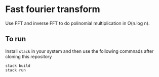 # Fast fourier transform
Use FFT and inverse FFT to do polinomial multiplication in O(n.log n).

## To run

Install `stack` in your system and then use the following commnads after cloning this repository
``` shell
stack build
stack run
```

